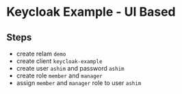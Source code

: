 # Keycloak Example - UI Based

## Steps
- create relam `demo`
- create client `keycloak-example`
- create user `ashim` and password `ashim`
- create role `member` and `manager`
- assign `member` and `manager` role to user `ashim`